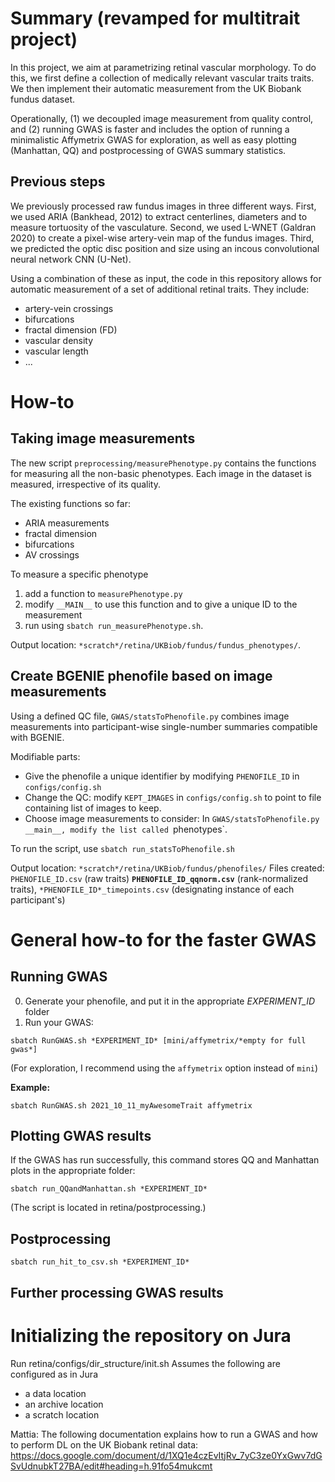 # Summary (revamped for multitrait project)
In this project, we aim at parametrizing retinal vascular morphology. To do this, we first define a collection of medically relevant vascular traits traits. We then implement their automatic measurement from the UK Biobank fundus dataset.

Operationally, (1)  we decoupled image measurement from quality control, and (2) running GWAS is faster and includes the option of running a minimalistic Affymetrix GWAS for exploration, as well as easy plotting (Manhattan, QQ) and postprocessing of GWAS summary statistics.

## Previous steps
We previously processed raw fundus images in three different ways. First, we used ARIA (Bankhead, 2012) to extract centerlines, diameters and to measure tortuosity of the vasculature. Second, we used L-WNET (Galdran 2020) to create a pixel-wise artery-vein map of the fundus images. Third, we predicted the optic disc position and size using an incous convolutional neural network CNN (U-Net).

Using a combination of these as input, the code in this repository allows for automatic measurement of a set of additional retinal traits. They include:
* artery-vein crossings
* bifurcations
* fractal dimension (FD)
* vascular density
* vascular length
* ...

# How-to

## Taking image measurements
The new script `preprocessing/measurePhenotype.py` contains the functions for measuring all the non-basic phenotypes. Each image in the dataset is measured, irrespective of its quality.

The existing functions so far:
* ARIA measurements
* fractal dimension
* bifurcations
* AV crossings

To measure a specific phenotype
1) add a function to `measurePhenotype.py`
2) modify `__MAIN__` to use this function and to give a unique ID to the measurement
3) run using `sbatch run_measurePhenotype.sh`.

Output location: `*scratch*/retina/UKBiob/fundus/fundus_phenotypes/`.

## Create BGENIE phenofile based on image measurements
Using a defined QC file, `GWAS/statsToPhenofile.py` combines image measurements into participant-wise single-number summaries compatible with BGENIE.

Modifiable parts:
* Give the phenofile a unique identifier by modifying `PHENOFILE_ID` in `configs/config.sh`
* Change the QC: modify `KEPT_IMAGES` in `configs/config.sh` to point to file containing list of images to keep.
* Choose image measurements to consider: In `GWAS/statsToPhenofile.py` `__main__, modify the list called `phenotypes`.

To run the script, use `sbatch run_statsToPhenofile.sh`

Output location: `*scratch*/retina/UKBiob/fundus/phenofiles/`
Files created: `PHENOFILE_ID.csv` (raw traits) **`PHENOFILE_ID_qqnorm.csv`** (rank-normalized traits), `*PHENOFILE_ID*_timepoints.csv` (designating instance of each participant's)



# General how-to for the faster GWAS
## Running GWAS
0) Generate your phenofile, and put it in the appropriate *EXPERIMENT_ID* folder
1) Run your GWAS:

`sbatch RunGWAS.sh *EXPERIMENT_ID* [mini/affymetrix/*empty for full gwas*]`

(For exploration, I recommend using the `affymetrix` option instead of `mini`)

**Example:**

`sbatch RunGWAS.sh 2021_10_11_myAwesomeTrait affymetrix`

## Plotting GWAS results
If the GWAS has run successfully, this command stores QQ and Manhattan plots in the appropriate folder:

`sbatch run_QQandManhattan.sh *EXPERIMENT_ID*`

(The script is located in retina/postprocessing.)

## Postprocessing

`sbatch run_hit_to_csv.sh *EXPERIMENT_ID*`

## Further processing GWAS results

# Initializing the repository on Jura

Run retina/configs/dir_structure/init.sh
  Assumes the following are configured as in Jura
  - a data location
  - an archive location
  - a scratch location

Mattia: The following documentation explains how to run a GWAS and how to perform DL on the UK Biobank retinal data:
https://docs.google.com/document/d/1XQ1e4czEvItjRv_7yC3ze0YxGwv7dGSvUdnubkT27BA/edit#heading=h.91fo54mukcmt
